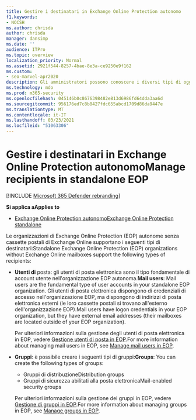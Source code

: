 ```yaml
---
title: Gestire i destinatari in Exchange Online Protection autonomo
f1.keywords:
- NOCSH
ms.author: chrisda
author: chrisda
manager: dansimp
ms.date: ''
audience: ITPro
ms.topic: overview
localization_priority: Normal
ms.assetid: 2921f544-8257-4bae-8e3a-ce9250e9f162
ms.custom:
- seo-marvel-apr2020
description: Gli amministratori possono conoscere i diversi tipi di oggetti destinatario in Exchange Online Protection (EOP) autonomo.
ms.technology: mdo
ms.prod: m365-security
ms.openlocfilehash: 045146b0c8676398482e813d6986fd64dda3aa6d
ms.sourcegitcommit: 956176ed7c8b8427fdc655abcd1709d86da9447e
ms.translationtype: MT
ms.contentlocale: it-IT
ms.lasthandoff: 03/23/2021
ms.locfileid: "51063306"
---
```

# <a name="manage-recipients-in-standalone-eop"></a><span data-ttu-id="f9d8b-103">Gestire i destinatari in Exchange Online Protection autonomo</span><span class="sxs-lookup"><span data-stu-id="f9d8b-103">Manage recipients in standalone EOP</span></span>

[!INCLUDE [Microsoft 365 Defender rebranding](../includes/microsoft-defender-for-office.md)]

<span data-ttu-id="f9d8b-104">**Si applica a**</span><span class="sxs-lookup"><span data-stu-id="f9d8b-104">**Applies to**</span></span>
-  [<span data-ttu-id="f9d8b-105">Exchange Online Protection autonomo</span><span class="sxs-lookup"><span data-stu-id="f9d8b-105">Exchange Online Protection standalone</span></span>](exchange-online-protection-overview.md)

<span data-ttu-id="f9d8b-106">Le organizzazioni di Exchange Online Protection (EOP) autonome senza cassette postali di Exchange Online supportano i seguenti tipi di destinatari:</span><span class="sxs-lookup"><span data-stu-id="f9d8b-106">Standalone Exchange Online Protection (EOP) organizations without Exchange Online mailboxes support the following types of recipients:</span></span>

- <span data-ttu-id="f9d8b-107">**Utenti di** posta: gli utenti di posta elettronica sono il tipo fondamentale di account utente nell'organizzazione EOP autonoma.</span><span class="sxs-lookup"><span data-stu-id="f9d8b-107">**Mail users**: Mail users are the fundamental type of user accounts in your standalone EOP organization.</span></span> <span data-ttu-id="f9d8b-108">Gli utenti di posta elettronica dispongono di credenziali di accesso nell'organizzazione EOP, ma dispongono di indirizzi di posta elettronica esterni (le loro cassette postali si trovano all'esterno dell'organizzazione EOP).</span><span class="sxs-lookup"><span data-stu-id="f9d8b-108">Mail users have logon credentials in your EOP organization, but they have external email addresses (their mailboxes are located outside of your EOP organization).</span></span>

  <span data-ttu-id="f9d8b-109">Per ulteriori informazioni sulla gestione degli utenti di posta elettronica in EOP, vedere [Gestione utenti di posta in EOP](manage-mail-users-in-eop.md).</span><span class="sxs-lookup"><span data-stu-id="f9d8b-109">For more information about managing mail users in EOP, see [Manage mail users in EOP](manage-mail-users-in-eop.md).</span></span>

- <span data-ttu-id="f9d8b-110">**Gruppi**: è possibile creare i seguenti tipi di gruppi:</span><span class="sxs-lookup"><span data-stu-id="f9d8b-110">**Groups**: You can create the following types of groups:</span></span>

  - <span data-ttu-id="f9d8b-111">Gruppi di distribuzione</span><span class="sxs-lookup"><span data-stu-id="f9d8b-111">Distribution groups</span></span>
  - <span data-ttu-id="f9d8b-112">Gruppi di sicurezza abilitati alla posta elettronica</span><span class="sxs-lookup"><span data-stu-id="f9d8b-112">Mail-enabled security groups</span></span>

  <span data-ttu-id="f9d8b-113">Per ulteriori informazioni sulla gestione dei gruppi in EOP, vedere [Gestione di gruppi in EOP](manage-groups-in-eop.md).</span><span class="sxs-lookup"><span data-stu-id="f9d8b-113">For more information about managing groups in EOP, see [Manage groups in EOP](manage-groups-in-eop.md).</span></span>

